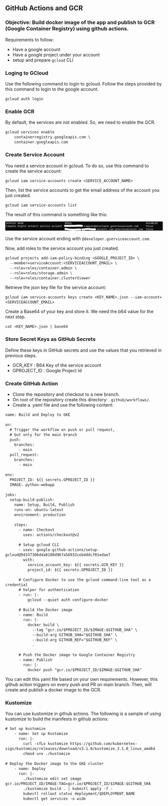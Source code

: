## **GitHub Actions and GCR**

### **Objective:** Build docker image of the app and publish to GCR (Google Container Registry) using github actions.

Requirements to follow:

- Have a google account
- Have a google project under your account
- setup and prepare `gcloud` CLI

### Loging to GCloud

Use the following command to login to gcloud. Follow the steps provided by this command to login to the google account.

```
gcloud auth login
```

### Enable GCR

By default, the services are not enabled. So, we need to enable the GCR.

```
gcloud services enable
	containerregistry.googleapis.com \
	container.googleapis.com
```

### Create Service Account

You need a service account in gcloud. To do so, use this command to create the service account:

```
gcloud iam service-accounts create <SERVICE_ACCOUNT_NAME>
```

Then, list the service accounts to get the email address of the account you just created.

```
gcloud iam service-accounts list
```

The result of this command is something like this:

![service-account-list](./images/service-account-list.jpg)

Use the service account ending with `@developer.gserviceaccount.com`.

Now, add roles to the service account you just created.

```
gcloud projects add-iam-policy-binding <GOOGLE_PROJECT_ID> \
  --member=serviceAccount:<SERVICEACCOUNT_EMAIL> \
  --role=roles/container.admin \
  --role=roles/storage.admin \
  --role=roles/container.clusterViewer
```

Retrieve the json key file for the service account:

```
gcloud iam service-accounts keys create <KEY_NAME>.json --iam-account=<SERVICEACCOUNT_EMAIL>
```

Create a Base64 of your key and store it. We need the b64 value for the next step.

```
cat <KEY_NAME>.json | base64
```

### Store Secret Keys as GitHub Secrets

Define these keys in GitHub secrets and use the values that you retrieved in previous steps.

- GCR_KEY : B64 Key of the service account
- GPROJECT_ID : Google Project Id

### Create GitHub Action

- Clone the repository and checkout to a new branch.
- On root of the repository create this directory: `.github/workflows/`.
- Create a .yaml file and use the following content:

```
name: Build and Deploy to GKE

on:
  # Trigger the workflow on push or pull request,
  # but only for the main branch
  push:
    branches:
      - main
  pull_request:
    branches:
      - main

env:
  PROJECT_ID: ${{ secrets.GPROJECT_ID }}
  IMAGE: python-webapp

jobs:
  setup-build-publish:
    name: Setup, Build, Publish
    runs-on: ubuntu-latest
    environment: production

    steps:
      - name: Checkout
        uses: actions/checkout@v2

      # Setup gcloud CLI
      - uses: google-github-actions/setup-gcloud@94337306dda8180d967a56932ceb4ddcf01edae7
        with:
          service_account_key: ${{ secrets.GCR_KEY }}
          project_id: ${{ secrets.GPROJECT_ID }}

      # Configure Docker to use the gcloud command-line tool as a credential
      # helper for authentication
      - run: |-
          gcloud --quiet auth configure-docker

      # Build the Docker image
      - name: Build
        run: |-
          docker build \
            --tag "gcr.io/$PROJECT_ID/$IMAGE:$GITHUB_SHA" \
            --build-arg GITHUB_SHA="$GITHUB_SHA" \
            --build-arg GITHUB_REF="$GITHUB_REF" \
            .

      # Push the Docker image to Google Container Registry
      - name: Publish
        run: |-
          docker push "gcr.io/$PROJECT_ID/$IMAGE:$GITHUB_SHA"
```

You can edit this yaml file based on your own requirements. However, this github action triggers on every push and PR on main branch. Then, will create and publish a docker image to the GCR.

### Kustomize

You can use kustomize in github actions. The following is a sample of using kustomize to build the manifests in github actions:

```
# Set up kustomize
    - name: Set up Kustomize
      run: |-
        curl -sfLo kustomize https://github.com/kubernetes-sigs/kustomize/releases/download/v3.1.0/kustomize_3.1.0_linux_amd64
        chmod u+x ./kustomize

# Deploy the Docker image to the GKE cluster
    - name: Deploy
      run: |-
        ./kustomize edit set image gcr.io/PROJECT_ID/IMAGE:TAG=gcr.io/$PROJECT_ID/$IMAGE:$GITHUB_SHA
        ./kustomize build . | kubectl apply -f -
        kubectl rollout status deployment/$DEPLOYMENT_NAME
        kubectl get services -o wide
```
